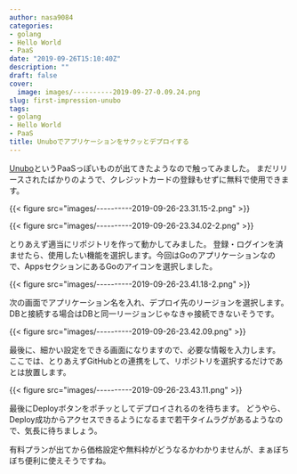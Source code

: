 ```yaml
---
author: nasa9084
categories:
- golang
- Hello World
- PaaS
date: "2019-09-26T15:10:40Z"
description: ""
draft: false
cover:
  image: images/----------2019-09-27-0.09.24.png
slug: first-impression-unubo
tags:
- golang
- Hello World
- PaaS
title: Unuboでアプリケーションをサクッとデプロイする
---
```



[Unubo](https://unubo.com)というPaaSっぽいものが出てきたようなので触ってみました。 まだリリースされたばかりのようで、クレジットカードの登録もせずに無料で使用できます。

{{< figure src="images/----------2019-09-26-23.31.15-2.png" >}}

{{< figure src="images/----------2019-09-26-23.34.02-2.png" >}}

とりあえず適当にリポジトリを作って動かしてみました。 登録・ログインを済ませたら、使用したい機能を選択します。今回はGoのアプリケーションなので、AppsセクションにあるGoのアイコンを選択しました。

{{< figure src="images/----------2019-09-26-23.41.18-2.png" >}}

次の画面でアプリケーション名を入れ、デプロイ先のリージョンを選択します。 DBと接続する場合はDBと同一リージョンじゃなきゃ接続できないそうです。

{{< figure src="images/----------2019-09-26-23.42.09.png" >}}

最後に、細かい設定をできる画面になりますので、必要な情報を入力します。
ここでは、とりあえずGitHubとの連携をして、リポジトリを選択するだけであとは放置します。

{{< figure src="images/----------2019-09-26-23.43.11.png" >}}

最後にDeployボタンをポチッとしてデプロイされるのを待ちます。
どうやら、Deploy成功からアクセスできるようになるまで若干タイムラグがあるようなので、気長に待ちましょう。

有料プランが出てから価格設定や無料枠がどうなるかわかりませんが、まぁぼちぼち便利に使えそうですね。



